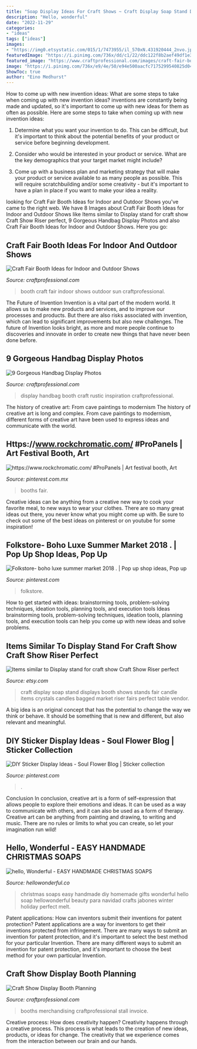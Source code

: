 ```yaml
---
title: "Soap Display Ideas For Craft Shows ~ Craft Display Soap Stand Displays Booth Shows Stands Fair Candle Items Crystals Candles Bagged Market Riser Fairs Perfect Table Vendor"
description: "Hello, wonderful"
date: "2022-11-29"
categories:
- "ideas"
tags: ["ideas"]
images:
- "https://img0.etsystatic.com/015/1/7473955/il_570xN.431920444_2nvo.jpg"
featuredImage: "https://i.pinimg.com/736x/dd/c1/22/ddc122f8b2aef49df1e355d4718cff86.jpg"
featured_image: "https://www.craftprofessional.com/images/craft-fair-booth-pt.jpg"
image: "https://i.pinimg.com/736x/e9/4e/50/e94e500aacfc7175299540825d0433c7.jpg"
ShowToc: true
author: "Eino Medhurst"
---
```



How to come up with new invention ideas: What are some steps to take when coming up with new invention ideas?
inventions are constantly being made and updated, so it's important to come up with new ideas for them as often as possible. Here are some steps to take when coming up with new invention ideas:
1. Determine what you want your invention to do. This can be difficult, but it's important to think about the potential benefits of your product or service before beginning development.

2. Consider who would be interested in your product or service. What are the key demographics that your target market might include?

3. Come up with a business plan and marketing strategy that will make your product or service available to as many people as possible. This will require scratchbuilding and/or some creativity - but it's important to have a plan in place if you want to make your idea a reality.


	

		
looking for Craft Fair Booth Ideas for Indoor and Outdoor Shows you've came to the right web. We have 8 Images about Craft Fair Booth Ideas for Indoor and Outdoor Shows like Items similar to Display stand for craft show Craft Show Riser perfect, 9 Gorgeous Handbag Display Photos and also Craft Fair Booth Ideas for Indoor and Outdoor Shows. Here you go:
		
    
## Craft Fair Booth Ideas For Indoor And Outdoor Shows

<img loading=lazy src="https://www.craftprofessional.com/images/craft-fair-booth-pt.jpg" onerror="this.onerror=null;this.src='https://tse2.mm.bing.net/th?id=OIP.HKjn9R79JFHsmKw2i5xAngHaLH&amp;pid=15.1';" alt="Craft Fair Booth Ideas for Indoor and Outdoor Shows">

_Source: craftprofessional.com_

>booth craft fair indoor shows outdoor sun craftprofessional. 

	

The Future of Invention
Invention is a vital part of the modern world. It allows us to make new products and services, and to improve our processes and products. But there are also risks associated with invention, which can lead to significant improvements but also new challenges. The future of Invention looks bright, as more and more people continue to discoveries and innovate in order to create new things that have never been done before.

    
## 9 Gorgeous Handbag Display Photos

<img loading=lazy src="http://www.craftprofessional.com/images/handbag-display.jpg" onerror="this.onerror=null;this.src='https://tse1.mm.bing.net/th?id=OIP.HeiILWXg9jtE_Ns6-n9J5wHaLH&amp;pid=15.1';" alt="9 Gorgeous Handbag Display Photos">

_Source: craftprofessional.com_

>display handbag booth craft rustic inspiration craftprofessional. 

	

The history of creative art: From cave paintings to modernism
The history of creative art is long and complex. From cave paintings to modernism, different forms of creative art have been used to express ideas and communicate with the world.

    
## Https://www.rockchromatic.com/ #ProPanels | Art Festival Booth, Art

<img loading=lazy src="https://i.pinimg.com/736x/e9/4e/50/e94e500aacfc7175299540825d0433c7.jpg" onerror="this.onerror=null;this.src='https://tse1.mm.bing.net/th?id=OIP.pTowQ4_Hp3uRUvUYNSqAegHaF7&amp;pid=15.1';" alt="https://www.rockchromatic.com/ #ProPanels | Art festival booth, Art">

_Source: pinterest.com.mx_

>booths fair. 

	

Creative ideas can be anything from a creative new way to cook your favorite meal, to new ways to wear your clothes. There are so many great ideas out there, you never know what you might come up with. Be sure to check out some of the best ideas on pinterest or on youtube for some inspiration!

    
## Folkstore- Boho Luxe Summer Market 2018 . | Pop Up Shop Ideas, Pop Up

<img loading=lazy src="https://i.pinimg.com/736x/dd/c1/22/ddc122f8b2aef49df1e355d4718cff86.jpg" onerror="this.onerror=null;this.src='https://tse2.mm.bing.net/th?id=OIP._rKnxLXma84BvJFAQsOo8QHaJ3&amp;pid=15.1';" alt="Folkstore- boho luxe summer market 2018 . | Pop up shop ideas, Pop up">

_Source: pinterest.com_

>folkstore. 

	

How to get started with ideas: brainstorming tools, problem-solving techniques, ideation tools, planning tools, and execution tools
Ideas brainstorming tools, problem-solving techniques, ideation tools, planning tools, and execution tools can help you come up with new ideas and solve problems.

    
## Items Similar To Display Stand For Craft Show Craft Show Riser Perfect

<img loading=lazy src="https://img0.etsystatic.com/015/1/7473955/il_570xN.431920444_2nvo.jpg" onerror="this.onerror=null;this.src='https://tse2.mm.bing.net/th?id=OIP.kdA5yrSO_TNj3ogeI2e5CwHaJ4&amp;pid=15.1';" alt="Items similar to Display stand for craft show Craft Show Riser perfect">

_Source: etsy.com_

>craft display soap stand displays booth shows stands fair candle items crystals candles bagged market riser fairs perfect table vendor. 

	

A big idea is an original concept that has the potential to change the way we think or behave. It should be something that is new and different, but also relevant and meaningful.

    
## DIY Sticker Display Ideas - Soul Flower Blog | Sticker Collection

<img loading=lazy src="https://i.pinimg.com/736x/86/43/a0/8643a09fb74cc77e0ac51a653dac3bd8.jpg" onerror="this.onerror=null;this.src='https://tse1.mm.bing.net/th?id=OIP.rVEXu9FbdSqSB14R5-wQWQHaJ2&amp;pid=15.1';" alt="DIY Sticker Display Ideas - Soul Flower Blog | Sticker collection">

_Source: pinterest.com_

>. 

	

Conclusion
In conclusion, creative art is a form of self-expression that allows people to explore their emotions and ideas. It can be used as a way to communicate with others, and it can also be used as a form of therapy. Creative art can be anything from painting and drawing, to writing and music. There are no rules or limits to what you can create, so let your imagination run wild!

    
## Hello, Wonderful - EASY HANDMADE CHRISTMAS SOAPS

<img loading=lazy src="http://www.hellowonderful.co/ckfinder/userfiles/images/4-diy-christmas-soaps.jpg" onerror="this.onerror=null;this.src='https://tse4.mm.bing.net/th?id=OIP.NQNMvjY4CztwftovnAlp2wHaJ2&amp;pid=15.1';" alt="hello, Wonderful - EASY HANDMADE CHRISTMAS SOAPS">

_Source: hellowonderful.co_

>christmas soaps easy handmade diy homemade gifts wonderful hello soap hellowonderful beauty para navidad crafts jabones winter holiday perfect melt. 

	

Patent applications: How can inventors submit their inventions for patent protection?
Patent applications are a way for inventors to get their inventions protected from infringement. There are many ways to submit an invention for patent protection, and it's important to select the best method for your particular Invention. 
There are many different ways to submit an invention for patent protection, and it's important to choose the best method for your own particular Invention.

    
## Craft Show Display Booth Planning

<img loading=lazy src="https://www.craftprofessional.com/image-files/craft-show-displays.jpg" onerror="this.onerror=null;this.src='https://tse2.mm.bing.net/th?id=OIP.KfwIbsA-K7WQUnDF7lZiWQAAAA&amp;pid=15.1';" alt="Craft Show Display Booth Planning">

_Source: craftprofessional.com_

>booths merchandising craftprofessional stall invoice. 

	

Creative process: How does creativity happen?
Creativity happens through a creative process. This process is what leads to the creation of new ideas, products, or ideas for change. The creativity that we experience comes from the interaction between our brain and our hands.

